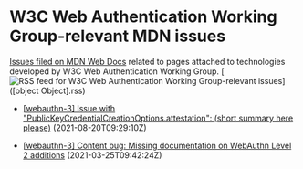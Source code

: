 # W3C Web Authentication Working Group-relevant MDN issues

[Issues filed on MDN Web Docs](https://github.com/mdn/content/issues) related to pages attached to technologies developed by W3C Web Authentication Working Group. [![RSS feed for W3C Web Authentication Working Group-relevant issues](https://www.w3.org/QA/2007/04/feed_icon)]([object Object].rss)

* [[webauthn-3] Issue with "PublicKeyCredentialCreationOptions.attestation": (short summary here please)](https://github.com/mdn/content/issues/8126) (2021-08-20T09:29:10Z)
  
* [[webauthn-3] Content bug: Missing documentation on WebAuthn Level 2 additions](https://github.com/mdn/content/issues/3488) (2021-03-25T09:42:24Z)
  
